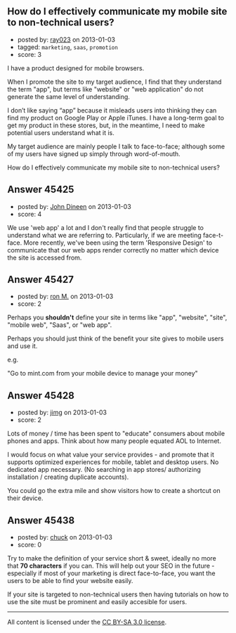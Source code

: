 ## How do I effectively communicate my mobile site to non-technical users?

- posted by: [ray023](https://stackexchange.com/users/-1/9188-ray023) on 2013-01-03
- tagged: `marketing`, `saas`, `promotion`
- score: 3

I have a product designed for mobile browsers.  

When I promote the site to my target audience, I find that they understand the term "app", but terms like "website" or "web application" do not generate the same level of understanding.

I don’t like saying “app” because it misleads users into thinking they can find my product on Google Play or Apple iTunes.  I have a long-term goal to get my product in these stores, but, in the meantime, I need to make potential users understand what it is.

My target audience are mainly people I talk to face-to-face; although some of my users have signed up simply through word-of-mouth.

How do I effectively communicate my mobile site to non-technical users?


## Answer 45425

- posted by: [John Dineen](https://stackexchange.com/users/-1/22368-john-dineen) on 2013-01-03
- score: 4

We use 'web app' a lot and I don't really find that people struggle to understand what we are referring to. Particularly, if we are meeting face-t-face. More recently, we've been using the term 'Responsive Design' to communicate that our web apps render correctly no matter which device the site is accessed from. 


## Answer 45427

- posted by: [ron M.](https://stackexchange.com/users/-1/2122-ron-m) on 2013-01-03
- score: 2

Perhaps you **shouldn't** define your site in terms like "app", "website", "site", "mobile web", "Saas", or "web app".

Perhaps you should just think of the benefit your site gives to mobile users and use it.

e.g.

"Go to mint.com from your mobile device to manage your money"


## Answer 45428

- posted by: [jimg](https://stackexchange.com/users/-1/2380-jimg) on 2013-01-03
- score: 2

Lots of money / time has been spent to "educate" consumers about mobile phones and apps.  Think about how many people equated AOL to Internet.  

I would focus on what value your service provides - and promote that it supports optimized experiences for mobile, tablet and desktop users. No dedicated app necessary. (No searching in app stores/ authorizing installation / creating  duplicate accounts).

You could go the extra mile and show visitors how to create a shortcut on their device.  


## Answer 45438

- posted by: [chuck](https://stackexchange.com/users/-1/22377-chuck) on 2013-01-03
- score: 0

Try to make the definition  of your service short & sweet, ideally no more that **70 characters** if you can. This will help out your SEO in the future - especially if most of your marketing is direct face-to-face, you want the users to be able to find your website easily. 

If your site is targeted to non-technical users then having tutorials on how to use the site must be prominent and easily accesible for users.



---

All content is licensed under the [CC BY-SA 3.0 license](https://creativecommons.org/licenses/by-sa/3.0/).
